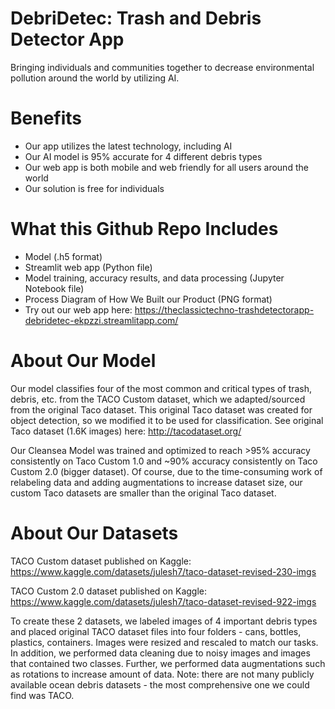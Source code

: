 # DebriDetec: Trash and Debris Detector App

Bringing individuals and communities together to decrease environmental pollution around the world by utilizing AI.

# Benefits
- Our app utilizes the latest technology, including AI <br>
- Our AI model is 95% accurate for 4 different debris types <br>
- Our web app is both mobile and web friendly for all users around the world <br>
- Our solution is free for individuals <br>

# What this Github Repo Includes
- Model (.h5 format) <br>
- Streamlit web app (Python file) <br>
- Model training, accuracy results, and data processing (Jupyter Notebook file) <br>
- Process Diagram of How We Built our Product (PNG format) <br>
- Try out our web app here: https://theclassictechno-trashdetectorapp-debridetec-ekpzzi.streamlitapp.com/

# About Our Model
Our model classifies four of the most common and critical types of trash, debris, etc. from the TACO Custom dataset, which we adapted/sourced from the original Taco dataset. This original Taco dataset was created for object detection, so we modified it to be used for classification. See original Taco dataset (1.6K images) here: http://tacodataset.org/

Our Cleansea Model was trained and optimized to reach >95% accuracy consistently on Taco Custom 1.0 and ~90% accuracy consistently on Taco Custom 2.0 (bigger dataset). Of course, due to the time-consuming work of relabeling data and adding augmentations to increase dataset size, our custom Taco datasets are smaller than the original Taco dataset.

# About Our Datasets 
TACO Custom dataset published on Kaggle: https://www.kaggle.com/datasets/julesh7/taco-dataset-revised-230-imgs

TACO Custom 2.0 dataset published on Kaggle: https://www.kaggle.com/datasets/julesh7/taco-dataset-revised-922-imgs

To create these 2 datasets, we labeled images of 4 important debris types and placed original TACO dataset files into four folders - cans, bottles, plastics, containers. Images were resized and rescaled to match our tasks. In addition, we performed data cleaning due to noisy images and images that contained two classes. Further, we performed data augmentations such as rotations to increase amount of data. Note: there are not many publicly available ocean debris datasets - the most comprehensive one we could find was TACO.
